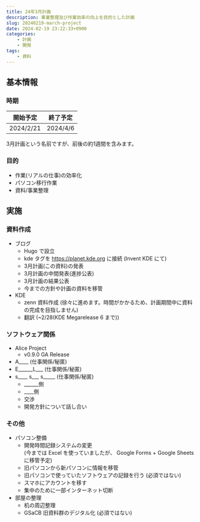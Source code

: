 ```yaml
---
title: 24年3月計画
description: 事業整理及び作業効率の向上を目的とした計画
slug: 20240219-march-project
date: 2024-02-19 23:22:33+0900
categories:
    - 計画
    - 開発
tags:
    - 資料
---
```


## 基本情報
### 時期
| 開始予定  | 終了予定 |
| --------- | -------- |
| 2024/2/21 | 2024/4/6 |

3月計画という名前ですが、前後の約1週間を含みます。

### 目的
- 作業(リアルの仕事)の効率化
- パソコン移行作業
- 資料/事業整理

## 実施
### 資料作成
- ブログ
  - Hugo で設立
  - kde タグを https://planet.kde.org に接続 (Invent KDE にて)
  - 3月計画(この資料)の発表
  - 3月計画の中間発表(進捗公表)
  - 3月計画の結果公表
  - 今までの方針や計画の資料を移管
- KDE
  - zenn 資料作成 (徐々に進めます。時間がかかるため、計画期間中に資料の完成を目指しません)
  - 翻訳 (~2/28(KDE Megarelease 6 まで))

### ソフトウェア関係
- Alice Project
  - v0.9.0 GA Release
- A____ (仕事関係/秘匿)
- E______L___ (仕事関係/秘匿)
- s____ s___ s_____ (仕事関係/秘匿)
  - ______側
  - ____側
  - 交渉
  - 開発方針について話し合い

### その他
- パソコン整備
  - 開発時間記録システムの変更<br />
  (今までは Excel を使っていましたが、 Google Forms + Google Sheets に移管予定)
  - 旧パソコンから新パソコンに情報を移管
  - 旧パソコンで使っていたソフトウェアの記録を行う (必須ではない)
  - スマホにアカウントを移す
  - 集中のために一部インターネット切断
- 部屋の整理
  - 机の周辺整理
  - GSaCB 旧資料群のデジタル化 (必須ではない)
